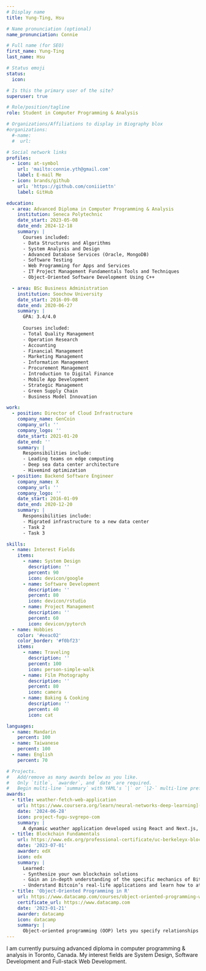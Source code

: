 ```yaml
---
# Display name
title: Yung-Ting, Hsu

# Name pronunciation (optional)
name_pronunciation: Connie

# Full name (for SEO)
first_name: Yung-Ting
last_name: Hsu

# Status emoji
status:
  icon:

# Is this the primary user of the site?
superuser: true

# Role/position/tagline
role: Student in Computer Programming & Analysis

# Organizations/Affiliations to display in Biography blox
#organizations:
  #-name: 
  #  url: 

# Social network links
profiles:
  - icon: at-symbol
    url: 'mailto:connie.yth@gmail.com'
    label: E-mail Me
  - icon: brands/github
    url: 'https://github.com/coniiiettn'
    label: GitHub

education:
  - area: Advanced Diploma in Computer Programming & Analysis
    institution: Seneca Polytechnic
    date_start: 2023-05-08
    date_end: 2024-12-18
    summary: |
      Courses included:
      - Data Structures and Algorithms
      - System Analysis and Design
      - Advanced Database Services (Oracle, MongoDB)
      - Software Testing
      - Web Programming for Apps and Services
      - IT Project Management Fundamentals Tools and Techniques
      - Object-Oriented Software Development Using C++

  - area: BSc Business Administration
    institution: Soochow University
    date_start: 2016-09-08
    date_end: 2020-06-27
    summary: |
      GPA: 3.4/4.0
      
      Courses included:
      - Total Quality Management
      - Operation Research
      - Accounting
      - Financial Management
      - Marketing Management
      - Information Management
      - Procurement Management
      - Introduction to Digital Finance
      - Mobile App Development
      - Strategic Management
      - Green Supply Chain
      - Business Model Innovation

work:
  - position: Director of Cloud Infrastructure
    company_name: GenCoin
    company_url: ''
    company_logo: ''
    date_start: 2021-01-20
    date_end: ''
    summary: |
      Responsibilities include:
      - Leading teams on edge computing
      - Deep sea data center architecture
      - Hivemind optimization
  - position: Backend Software Engineer
    company_name: X
    company_url: ''
    company_logo: ''
    date_start: 2016-01-09
    date_end: 2020-12-20
    summary: |
      Responsibilities include:
      - Migrated infrastructure to a new data center
      - Task 2
      - Task 3

skills:
  - name: Interest Fields
    items:
      - name: System Design
        description: ''
        percent: 90
        icon: devicon/google
      - name: Software Development
        description: ''
        percent: 80
        icon: devicon/rstudio
      - name: Project Management
        description: ''
        percent: 60
        icon: devicon/pytorch
  - name: Hobbies
    color: '#eeac02'
    color_border: '#f0bf23'
    items:
      - name: Traveling
        description: ''
        percent: 100
        icon: person-simple-walk
      - name: Film Photography
        description: ''
        percent: 80
        icon: camera
      - name: Baking & Cooking
        description: ''
        percent: 40
        icon: cat

languages:
  - name: Mandarin
    percent: 100
  - name: Taiwanese
    percent: 100
  - name: English
    percent: 70

# Projects.
#   Add/remove as many awards below as you like.
#   Only `title`, `awarder`, and `date` are required.
#   Begin multi-line `summary` with YAML's `|` or `|2-` multi-line prefix and indent 2 spaces below.
awards:
  - title: weather-fetch-web-application
    url: https://www.coursera.org/learn/neural-networks-deep-learning](https://github.com/coniiiettn/weather-fetch-web-application)
    date: '2024-06-28'
    icon: project-fugu-svgrepo-com
    summary: |
      A dynamic weather application developed using React and Next.js, integrated with the OpenWeatherMap API. The app allows users to search for weather information by city name, city ID, or their current location. It includes support for multiple languages and provides weather description in a user-friendly interface.
  - title: Blockchain Fundamentals
    url: https://www.edx.org/professional-certificate/uc-berkeleyx-blockchain-fundamentals
    date: '2023-07-01'
    awarder: edX
    icon: edx
    summary: |
      Learned:
      - Synthesize your own blockchain solutions
      - Gain an in-depth understanding of the specific mechanics of Bitcoin
      - Understand Bitcoin’s real-life applications and learn how to attack and destroy Bitcoin, Ethereum, smart contracts and Dapps, and alternatives to Bitcoin’s Proof-of-Work consensus algorithm
  - title: 'Object-Oriented Programming in R'
    url: https://www.datacamp.com/courses/object-oriented-programming-with-s3-and-r6-in-r
    certificate_url: https://www.datacamp.com
    date: '2023-01-21'
    awarder: datacamp
    icon: datacamp
    summary: |
      Object-oriented programming (OOP) lets you specify relationships between functions and the objects that they can act on, helping you manage complexity in your code. This is an intermediate level course, providing an introduction to OOP, using the S3 and R6 systems. S3 is a great day-to-day R programming tool that simplifies some of the functions that you write. R6 is especially useful for industry-specific analyses, working with web APIs, and building GUIs.
---
```


I am currently pursuing advanced diploma in computer programming & analysis in Toronto, Canada. My interest fields are System Design, Software Development and Full-stack Web Development.
